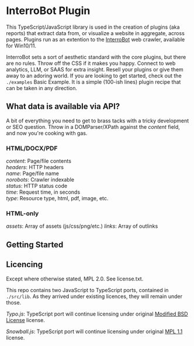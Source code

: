 # InterroBot Plugin

This TypeScript/JavaScript library is used in the creation of plugins (aka reports) that extract data from, or visualize a website in aggregate, across pages. Plugins run as an extention to the [InterroBot](https://interro.bot) web crawler, available for Win10/11.

InterroBot sets a sort of aesthetic standard with the core plugins, but there are no rules. Throw off the CSS if it makes you happy. Connect to web analytics, LLM, or SAAS for extra insight. Resell your plugins or give them away to an adoring world. If you are looking to get started, check out the `./examples` Basic Example. It is a simple (100-ish lines) plugin recipe that can be taken in any direction.

## What data is available via API?

A bit of everything you need to get to brass tacks with a tricky development or SEO question. Throw in a DOMParser/XPath against the *content* field, and now you're cooking with gas. 

### HTML/DOCX/PDF

*content*: Page/file contents  
*headers*: HTTP headers  
*name*: Page/file name  
*norobots*: Crawler indexable  
*status*: HTTP status code  
*time*: Request time, in seconds  
*type*: Resource type, html, pdf, image, etc.

### HTML-only

*assets*: Array of assets (js/css/png/etc.)
*links*: Array of outlinks

## Getting Started



## Licencing

Except where otherwise stated, MPL 2.0. See license.txt.

This repo contains two JavaScript to TypeScript ports, contained in `./src/lib`. As they arrived under existing licences, they will remain under those.

*Typo.js*: TypeScript port will continue licensing under original [Modified BSD License](https://raw.githubusercontent.com/cfinke/Typo.js/master/license.txt) license.

*Snowball.js*: TypeScript port will continue licensing under original [MPL 1.1](https://raw.githubusercontent.com/fortnightlabs/snowball-js/master/LICENSE) license.
